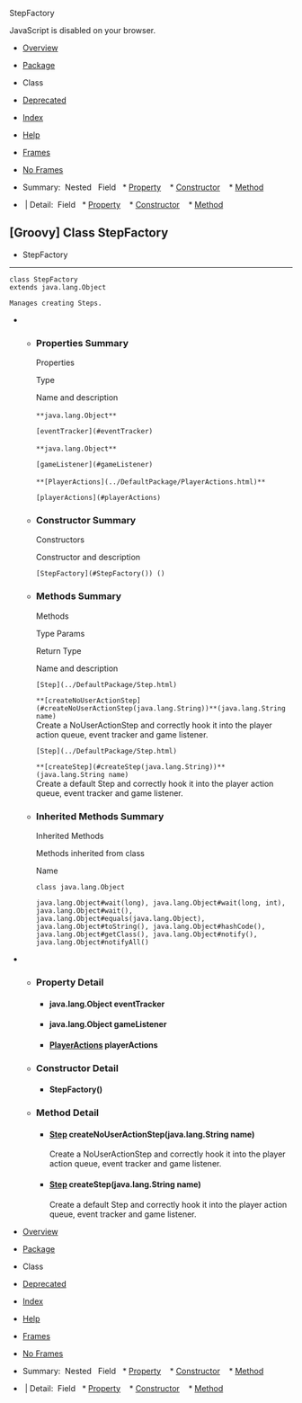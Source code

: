 StepFactory      <!-- if (location.href.indexOf('is-external=true') == -1) { parent.document.title="StepFactory"; } //--> 

<div>JavaScript is disabled on your browser.</div>

[](#skip-navbar_top "Skip navigation links")

*   [Overview](../overview-summary.html)
*   [Package](package-summary.html)
*   Class
*   [Deprecated](../deprecated-list.html)
*   [Index](../index-all.html)
*   [Help](../help-doc.html)

*   [Frames](../index.html?DefaultPackage/StepFactory)
*   [No Frames](StepFactory.html)

*   Summary: 
Nested   Field   *   [Property](#property_summary)
   *   [Constructor](#constructor_summary)
   *   [Method](#method_summary)
   

*    | Detail: 
Field   *   [Property](#prop_detail)
   *   [Constructor](#constructor_detail)
   *   [Method](#method_detail)
   

\[Groovy\] Class StepFactory
----------------------------

*   StepFactory

*   * * *
    
      
    
    class StepFactory
    extends java.lang.Object
    
    Manages creating Steps.
    

*   *   ### Properties Summary
        
        Properties 
        
        Type
        
        Name and description
        
        `**java.lang.Object**` 
        
        `[eventTracker](#eventTracker)`  
        
        `**java.lang.Object**` 
        
        `[gameListener](#gameListener)`  
        
        `**[PlayerActions](../DefaultPackage/PlayerActions.html)**` 
        
        `[playerActions](#playerActions)`  
        
    
    *   ### Constructor Summary
        
        Constructors 
        
        Constructor and description
        
        `[StepFactory](#StepFactory()) ()`  
        
    
    *   ### Methods Summary
        
        Methods 
        
        Type Params
        
        Return Type
        
        Name and description
        
        `[Step](../DefaultPackage/Step.html)`
        
        `**[createNoUserActionStep](#createNoUserActionStep(java.lang.String))**(java.lang.String name)`  
        Create a NoUserActionStep and correctly hook it into the player action queue, event tracker and game listener.
        
        `[Step](../DefaultPackage/Step.html)`
        
        `**[createStep](#createStep(java.lang.String))**(java.lang.String name)`  
        Create a default Step and correctly hook it into the player action queue, event tracker and game listener.
        
    *   ### Inherited Methods Summary
        
        Inherited Methods 
        
        Methods inherited from class
        
        Name
        
        `class java.lang.Object`
        
        `java.lang.Object#wait(long), java.lang.Object#wait(long, int), java.lang.Object#wait(), java.lang.Object#equals(java.lang.Object), java.lang.Object#toString(), java.lang.Object#hashCode(), java.lang.Object#getClass(), java.lang.Object#notify(), java.lang.Object#notifyAll()`
        

*   *   ### Property Detail
        
        *   #### java.lang.Object **eventTracker**
            
        
        *   #### java.lang.Object **gameListener**
            
        
        *   #### [PlayerActions](../DefaultPackage/PlayerActions.html) **playerActions**
            
    
    *   ### Constructor Detail
        
        *   #### **StepFactory**()
            
    
    *   ### Method Detail
        
        *   #### [Step](../DefaultPackage/Step.html) **createNoUserActionStep**(java.lang.String name)
            
            Create a NoUserActionStep and correctly hook it into the player action queue, event tracker and game listener.
            
        
        *   #### [Step](../DefaultPackage/Step.html) **createStep**(java.lang.String name)
            
            Create a default Step and correctly hook it into the player action queue, event tracker and game listener.
            

[](#skip-navbar_bottom "Skip navigation links")

*   [Overview](../overview-summary.html)
*   [Package](package-summary.html)
*   Class
*   [Deprecated](../deprecated-list.html)
*   [Index](../index-all.html)
*   [Help](../help-doc.html)

*   [Frames](../index.html?DefaultPackage/StepFactory)
*   [No Frames](StepFactory.html)

*   Summary: 
Nested   Field   *   [Property](#property_summary)
   *   [Constructor](#constructor_summary)
   *   [Method](#method_summary)
   

*    | Detail: 
Field   *   [Property](#prop_detail)
   *   [Constructor](#constructor_detail)
   *   [Method](#method_detail)